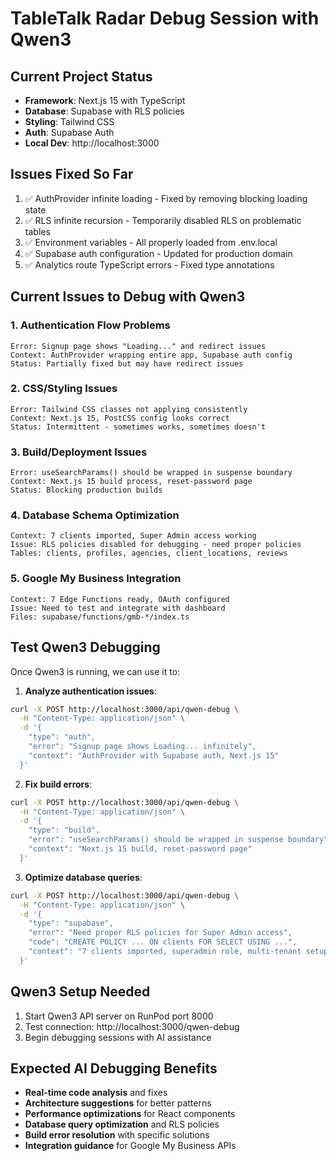 # TableTalk Radar Debug Session with Qwen3

## Current Project Status
- **Framework**: Next.js 15 with TypeScript
- **Database**: Supabase with RLS policies
- **Styling**: Tailwind CSS
- **Auth**: Supabase Auth
- **Local Dev**: http://localhost:3000

## Issues Fixed So Far
1. ✅ AuthProvider infinite loading - Fixed by removing blocking loading state
2. ✅ RLS infinite recursion - Temporarily disabled RLS on problematic tables
3. ✅ Environment variables - All properly loaded from .env.local
4. ✅ Supabase auth configuration - Updated for production domain
5. ✅ Analytics route TypeScript errors - Fixed type annotations

## Current Issues to Debug with Qwen3

### 1. Authentication Flow Problems
```
Error: Signup page shows "Loading..." and redirect issues
Context: AuthProvider wrapping entire app, Supabase auth config
Status: Partially fixed but may have redirect issues
```

### 2. CSS/Styling Issues  
```
Error: Tailwind CSS classes not applying consistently
Context: Next.js 15, PostCSS config looks correct
Status: Intermittent - sometimes works, sometimes doesn't
```

### 3. Build/Deployment Issues
```
Error: useSearchParams() should be wrapped in suspense boundary
Context: Next.js 15 build process, reset-password page
Status: Blocking production builds
```

### 4. Database Schema Optimization
```
Context: 7 clients imported, Super Admin access working
Issue: RLS policies disabled for debugging - need proper policies
Tables: clients, profiles, agencies, client_locations, reviews
```

### 5. Google My Business Integration
```
Context: 7 Edge Functions ready, OAuth configured
Issue: Need to test and integrate with dashboard
Files: supabase/functions/gmb-*/index.ts
```

## Test Qwen3 Debugging

Once Qwen3 is running, we can use it to:

1. **Analyze authentication issues**:
```bash
curl -X POST http://localhost:3000/api/qwen-debug \
  -H "Content-Type: application/json" \
  -d '{
    "type": "auth",
    "error": "Signup page shows Loading... infinitely",
    "context": "AuthProvider with Supabase auth, Next.js 15"
  }'
```

2. **Fix build errors**:
```bash
curl -X POST http://localhost:3000/api/qwen-debug \
  -H "Content-Type: application/json" \
  -d '{
    "type": "build", 
    "error": "useSearchParams() should be wrapped in suspense boundary",
    "context": "Next.js 15 build, reset-password page"
  }'
```

3. **Optimize database queries**:
```bash
curl -X POST http://localhost:3000/api/qwen-debug \
  -H "Content-Type: application/json" \
  -d '{
    "type": "supabase",
    "error": "Need proper RLS policies for Super Admin access",
    "code": "CREATE POLICY ... ON clients FOR SELECT USING ...",
    "context": "7 clients imported, superadmin role, multi-tenant setup"
  }'
```

## Qwen3 Setup Needed

1. Start Qwen3 API server on RunPod port 8000
2. Test connection: http://localhost:3000/qwen-debug
3. Begin debugging sessions with AI assistance

## Expected AI Debugging Benefits

- **Real-time code analysis** and fixes
- **Architecture suggestions** for better patterns
- **Performance optimizations** for React components  
- **Database query optimization** and RLS policies
- **Build error resolution** with specific solutions
- **Integration guidance** for Google My Business APIs